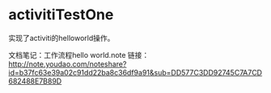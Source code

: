 # activitiTestOne
实现了activiti的helloworld操作。

文档笔记：工作流程hello world.note
链接：http://note.youdao.com/noteshare?id=b37fc63e39a02c91dd22ba8c36df9a91&sub=DD577C3DD92745C7A7CD682488E7B89D
